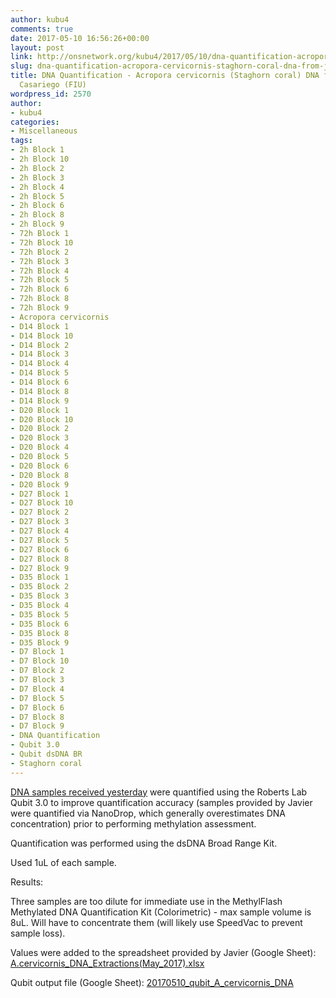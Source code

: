 ```yaml
---
author: kubu4
comments: true
date: 2017-05-10 16:56:26+00:00
layout: post
link: http://onsnetwork.org/kubu4/2017/05/10/dna-quantification-acropora-cervicornis-staghorn-coral-dna-from-javier-casariego-fiu/
slug: dna-quantification-acropora-cervicornis-staghorn-coral-dna-from-javier-casariego-fiu
title: DNA Quantification - Acropora cervicornis (Staghorn coral) DNA from Javier
  Casariego (FIU)
wordpress_id: 2570
author:
- kubu4
categories:
- Miscellaneous
tags:
- 2h Block 1
- 2h Block 10
- 2h Block 2
- 2h Block 3
- 2h Block 4
- 2h Block 5
- 2h Block 6
- 2h Block 8
- 2h Block 9
- 72h Block 1
- 72h Block 10
- 72h Block 2
- 72h Block 3
- 72h Block 4
- 72h Block 5
- 72h Block 6
- 72h Block 8
- 72h Block 9
- Acropora cervicornis
- D14 Block 1
- D14 Block 10
- D14 Block 2
- D14 Block 3
- D14 Block 4
- D14 Block 5
- D14 Block 6
- D14 Block 8
- D14 Block 9
- D20 Block 1
- D20 Block 10
- D20 Block 2
- D20 Block 3
- D20 Block 4
- D20 Block 5
- D20 Block 6
- D20 Block 8
- D20 Block 9
- D27 Block 1
- D27 Block 10
- D27 Block 2
- D27 Block 3
- D27 Block 4
- D27 Block 5
- D27 Block 6
- D27 Block 8
- D27 Block 9
- D35 Block 1
- D35 Block 2
- D35 Block 3
- D35 Block 4
- D35 Block 5
- D35 Block 6
- D35 Block 8
- D35 Block 9
- D7 Block 1
- D7 Block 10
- D7 Block 2
- D7 Block 3
- D7 Block 4
- D7 Block 5
- D7 Block 6
- D7 Block 8
- D7 Block 9
- DNA Quantification
- Qubit 3.0
- Qubit dsDNA BR
- Staghorn coral
---
```


[DNA samples received yesterday](http://onsnetwork.org/kubu4/2017/05/09/samples-received-acropora-cervicornis-staghorn-coral-dna-from-javier-casariego-fiu/) were quantified using the Roberts Lab Qubit 3.0 to improve quantification accuracy (samples provided by Javier were quantified via NanoDrop, which generally overestimates DNA concentration) prior to performing methylation assessment.

Quantification was performed using the dsDNA Broad Range Kit.

Used 1uL of each sample.

Results:

Three samples are too dilute for immediate use in the MethylFlash Methylated DNA Quantification Kit (Colorimetric) - max sample volume is 8uL. Will have to concentrate them (will likely use SpeedVac to prevent sample loss).

Values were added to the spreadsheet provided by Javier (Google Sheet): [A.cervicornis_DNA_Extractions(May_2017).xlsx](https://docs.google.com/spreadsheets/d/1VOZI7LkzBx6tm0RsQQicRNOCKMf83wZb4CMWcdukXgQ/edit?usp=sharing)

Qubit output file (Google Sheet): [20170510_qubit_A_cervicornis_DNA](https://docs.google.com/spreadsheets/d/1p0S4fUjKqjbvP_GozzCEfxc_y7oah2rmYy0YqFNofxs/edit?usp=sharing)


